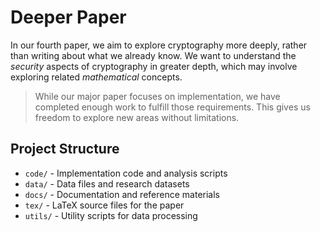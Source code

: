 # Deeper Paper

In our fourth paper, we aim to explore cryptography more deeply, rather than writing about what we already know. We want to understand the _security_ aspects of cryptography in greater depth, which may involve exploring related _mathematical_ concepts.

> While our major paper focuses on implementation, we have completed enough work to fulfill those requirements. This gives us freedom to explore new areas without limitations.

## Project Structure

- `code/` - Implementation code and analysis scripts
- `data/` - Data files and research datasets
- `docs/` - Documentation and reference materials
- `tex/` - LaTeX source files for the paper
- `utils/` - Utility scripts for data processing
